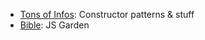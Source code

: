 * [Tons of Infos]: Constructor patterns & stuff
* [Bible]: JS Garden


[Tons of Infos]: https://github.com/shichuan/javascript-patterns
[Bible]: http://bonsaiden.github.io/JavaScript-Garden/
